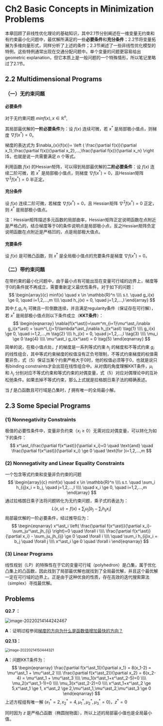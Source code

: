 # Ch2 Basic Concepts in Minimization Problems

本章回顾了非线性优化理论的基础知识，其中2.1节分别阐述在一维变量无约束和有约束最小化问题中，最优解所满足的一些**必要条件**和**充分条件**；2.2节将变量拓展为多维向量形式，同样分析了上述的条件；2.3节阐述了一些非线性优化模型的特例，这些特例通常出现在交通分配问题中。单个变量的问题更容易给出geometric explanation，但它本质上是一般问题的一个特殊情形，所以笔记里略过了2.1节。

## 2.2 Multidimensional Programs

### （一）无约束问题

#### 必要条件

对于无约束问题 $minf(x), x \in \mathbb{R}^n$,

其局部最优解的**一阶必要条件**为：设 $f(x)$ 连续可微，若 $x^\ast$ 是局部极小值点，则梯度 $\nabla{f(x^\ast)}=0$。

梯度的表达式为 $\nabla_{x}{f(x)}= \left ( \frac{\partial f(x)}{\partial x_1},\frac{\partial f(x)}{\partial x_2},...,\frac{\partial f(x)}{\partial x_n}  \right )$，也就是说一共需要满足 $n$ 个等式。

利用函数 $f(x)$ 的Hessian矩阵，可以得到局部最优解的**二阶必要条件**：设 $f(x)$ 连续二阶可微，若 $x^\ast$ 是局部极小值点，则梯度 $\nabla{f(x^\ast)}=0$，且Hessian矩阵 $\nabla^2{f(x^\ast)}=0$ 半正定。

#### 充分条件

设 $f(x)$ 连续二阶可微，若梯度 $\nabla{f(x^\ast)}=0$，且 Hessian矩阵 $\nabla^2{f(x^\ast)}=0$ 正定，则 $x^\ast$ 是局部极小值点。

注：Hessian矩阵描述多元函数的局部曲率，Hessian矩阵正定说明函数在点附近是严格凸的，结合梯度等于0的条件说明点是局部极小点，反之Hessian矩阵负定说明函数在点附近是严格凹的，点是局部极大值点。

#### 充要条件

设 $f(x)$ 是可微凸函数，则 $x^\ast$ 是全局极小值点的充要条件是梯度 $\nabla{f(x^\ast)}=0$。

### （二）带约束问题

在带约束的最小化问题中，由于最小点有可能出现在变量可行域的边界上，梯度等于0的条件就不再成立，需要重新定义最优性条件。对于如下的问题：
$$
\begin{array}{c}
minf(x) \quad x \in \mathbb{R}^n \\\\
s.t. \quad g_i(x) \ge 0, \quad i=1,2,...,m
\\\\
\quad h_j(x) = 0, \quad j=1,2,...,l
\end{array}
$$
其中 $f,g_i,h_j$ 可微且一阶倒数连续，并且满足regularity条件（保证存在可行解），若 $x^\ast$ 是局部极小值点则以下条件成立（**KKT条件**）：
$$
\begin{eqnarray}
\nabla{f(x^\ast)}=\sum^m_{i=1}\mu^\ast_i\nabla g_i(x^\ast) + \sum^l_{j=1}\lambda^\ast_j\nabla h_j(x^\ast) \tag{1} \\\\
g_i(x) \ge 0, \quad i=1,2,...,m  \tag{2} \\\\
h_j(x) = 0, \quad j=1,2,...,l \tag{3} \\\\
\mu_i \ge 0 \tag{4} \\\\
\mu^\ast_i g_i(x^\ast) = 0 \tag{5}
\end{eqnarray}
$$
简单的说，在极小值点处，$f$ 的梯度是一系列等式约束 $h_j$ 的梯度和不等式约束 $g_i$ 的线性组合，其中等式约束梯度的权值没有正负号限制，不等式约束梯度的权值需要非负，式（5）保证当某个约束严格大于0时，他的权值必须等于0，也就是说只有binding constraints才会出现在线性组合中。从对偶的角度理解KKT条件，$\mu_i$ 和 $\lambda_j$ 分别对应不等式约束和等式约束的对偶变量，式（5）对应对偶理论中的互补松弛条件。如果去掉不等式约束，那么上式就是拉格朗日乘子法的精确表述。

当 $f$ 是凸函数且可行域是凸集时，$f$ 拥有唯一的全局最小解。

## 2.3 Some Special Programs

### (1) Nonnegativity Constraints

极值的必要性条件中，变量非负约束（$x_i \ge 0$）无需对应对偶变量，可以转化为如下的条件：
$$
x^\ast_i\frac{\partial f(x^\ast)}{\partial x_i}=0 \quad \text{and} \quad  \frac{\partial f(x^\ast)}{\partial x_i} \ge 0 \quad \text{for }i=1,2,...,m
$$

### (2) Nonnegativity and Linear Equality Constraints

一个包含等式约束和变量非负约束的问题
$$
\begin{array}{c}
minf(x) \quad x \in \mathbb{R}^n
\\\\
s.t. \quad \sum_i h_{ij}x_i = b_j, \quad j=1,2,...,l
\\\\
\quad x_i \ge 0, \quad i=1,2,...,m
\end{array}
$$
通过拉格朗日乘子法将问题转化为无约束问题，乘子式的表达为：
$$
L(x,u)=f(x)+\sum_ju_j \left [ b_j-\sum_i h_{ij}x_i \right]
$$
局部最优解的一阶必要条件，经过推导后为：
$$
\begin{eqnarray}
x^\ast_i \left( \frac{\partial f(x^\ast)}{\partial x_i}-\sum_ju^\ast_jh_{ij} \right)=0 \quad \forall i \\\\
\frac{\partial f(x^\ast)}{\partial x_i} - \sum_ju_jh_{ij} \ge 0 \quad \forall i \\\\
\quad \sum_i h_{ij}x_i = b_j \quad \forall j \\\\
x^\ast_i \ge 0 \quad \forall i
\end{eqnarray}
$$

### (3) Linear Programs

线性规划（LP）的特殊性在于它的变量可行域（polyhedron）是凸集，属于优化凸集上的凸函数，因此找到了局部最优解也就找到了全局最优解，并且这个最优解一定在可行域的边界上。正是由于这种优良的性质，存在高效的迭代搜索算法（simplex）寻找最优解。

## Problems

**Q2.7 ：**

![image-20220214144242467](https://picgo-1306169978.cos.ap-nanjing.myqcloud.com/20220214144242.png)

**A**：证明过程参阅[梯度的方向为什么是函数值增加最快的方向？](https://zhuanlan.zhihu.com/p/38525412)

**Q2.13：**

<img src="https://picgo-1306169978.cos.ap-nanjing.myqcloud.com/20220214150444.png" alt="image-20220214150444321" style="zoom:80%;" />

**A**：问题KKT条件为：
$$
\begin{eqnarray}
\frac{\partial f(x^\ast_1)}{\partial x_1} = 8(x_1-2) = \mu^\ast_1 + \mu^\ast_2 \\\\
\frac{\partial f(x^\ast_2)}{\partial x_2} = 6(x_2-4) = \mu^\ast_1 + \mu^\ast_3 \\\\
\mu_1(x^\ast_1+x^\ast_2-5)=0 \\\\
\mu_2(x^\ast_1-1)=0 \\\\
\mu_3(x^\ast_2-2)=0 \\\\
x^\ast_1+x^\ast_2 \ge 5,x^\ast_1 \ge 1, x^\ast_2 \ge 2,\mu^\ast_1,\mu^\ast_2,\mu^\ast_3 \ge 0
\end{eqnarray}
$$
上述方程组有唯一解 $\left( x^\ast_1=2,x^\ast_2=4,\mu^\ast_1,\mu^\ast_2,\mu^\ast_3 = 0 \right)$，$z^\ast=0$

同时因为 $z$ 是严格凸函数（椭圆抛物面），所以上述的局部最小值也是全局最小值。

